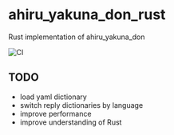 # ahiru_yakuna_don_rust
Rust implementation of ahiru_yakuna_don

![CI](https://github.com/Na0ki/ahiru_yakuna_don_rust/workflows/CI/badge.svg)

## TODO
* load yaml dictionary
* switch reply dictionaries by language
* improve performance
* improve understanding of Rust
